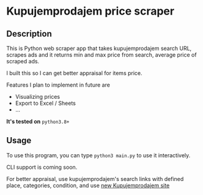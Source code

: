 # Kupujemprodajem price scraper
## Description
This is Python web scraper app that takes kupujemprodajem search URL, scrapes ads and it returns 
min and max price from search, average price of scraped ads.

I built this so I can get better appraisal for items price.

Features I plan to implement in future are 
- Visualizing prices
- Export to Excel / Sheets
- ...

**It's tested on** `python3.8+`

## Usage

To use this program, you can type ``` python3 main.py ``` to use it interactively.

CLI support is coming soon. 

For better appraisal, use kupujemprodajem's search links with defined place, categories, condition, and use [new Kupujemprodajem site](www.novi.kupujemprodajem.com)
